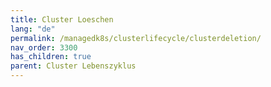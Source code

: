 ```yaml
---
title: Cluster Loeschen
lang: "de"
permalink: /managedk8s/clusterlifecycle/clusterdeletion/
nav_order: 3300
has_children: true
parent: Cluster Lebenszyklus
---
```

